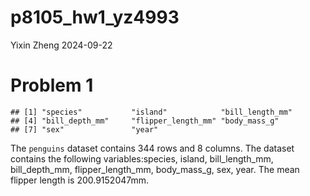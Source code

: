 p8105_hw1_yz4993
================
Yixin Zheng
2024-09-22

# Problem 1

    ## [1] "species"           "island"            "bill_length_mm"   
    ## [4] "bill_depth_mm"     "flipper_length_mm" "body_mass_g"      
    ## [7] "sex"               "year"

The `penguins` dataset contains 344 rows and 8 columns. The dataset
contains the following variables:species, island, bill_length_mm,
bill_depth_mm, flipper_length_mm, body_mass_g, sex, year. The mean
flipper length is 200.9152047mm.
